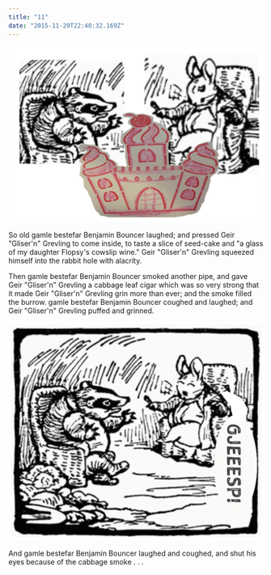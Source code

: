 ```yaml
---
title: "11"
date: "2015-11-29T22:40:32.169Z"
---
```


![Geir Gliser'n Grevling & Herr Havre Rev](./8_2_Geir_Farger.png)

So old gamle bestefar Benjamin Bouncer laughed; and pressed Geir "Gliser'n" Grevling to come inside, to taste a slice of seed-cake and "a glass of my daughter Flopsy's cowslip wine." Geir "Gliser'n" Grevling squeezed himself into the rabbit hole with alacrity.

Then gamle bestefar Benjamin Bouncer smoked another pipe, and gave Geir "Gliser'n" Grevling a cabbage leaf cigar which was so very strong that it made Geir "Gliser'n" Grevling grin more than ever; and the smoke filled the burrow. gamle bestefar Benjamin Bouncer coughed and laughed; and Geir "Gliser'n" Grevling puffed and grinned.

![Geir Gliser'n Grevling & Herr Havre Rev](./9_1_Geir.png)

And gamle bestefar Benjamin Bouncer laughed and coughed, and shut his eyes because of the cabbage smoke . . .